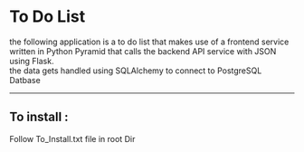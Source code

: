 <h1>To Do List</h1>
<p>the following application is a to do list that makes use of a frontend service written in Python Pyramid that calls the backend API service with JSON using Flask.</br>
the data gets handled using SQLAlchemy to connect to PostgreSQL Datbase<p>
<hr>
<h2>To install :</h2>
<p>Follow To_Install.txt file in root Dir</p>
  
  
  
